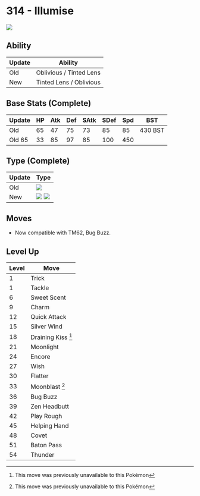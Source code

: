 # 314 - Illumise
![][314]

## Ability

Update | Ability
---    | ---
Old    | Oblivious / Tinted Lens
New    | Tinted Lens / Oblivious

## Base Stats (Complete)

Update | HP | Atk | Def | SAtk | SDef | Spd | BST
---    | ---| --- | --- | ---  | ---  | --- | ---
Old    | 65 |  47 |  75 |  73  |  85  |  85  |  430 BST
Old     65 |  33 |  85 |  97  |  85  |  100  |  450

## Type (Complete)

Update | Type
---    | ---
Old    | ![][bug]
New    | ![][bug]  ![][fairy]

## Moves

 - Now compatible with TM62, Bug Buzz.

## Level Up

Level | Move
---   | ---
  1   | Trick
  1   | Tackle
  6   | Sweet Scent
  9   | Charm
 12   | Quick Attack
 15   | Silver Wind
 18   | Draining Kiss [^1]
 21   | Moonlight
 24   | Encore
 27   | Wish
 30   | Flatter
 33   | Moonblast [^1]
 36   | Bug Buzz
 39   | Zen Headbutt
 42   | Play Rough
 45   | Helping Hand
 48   | Covet
 51   | Baton Pass
 54   | Thunder




[^1]: This move was previously unavailable to this Pokémon

[314]: ../img/pokemon/314.png
[bug]: ../img/types/bug.png
[fairy]: ../img/types/fairy.png
